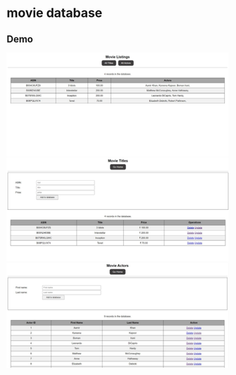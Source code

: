 # movie database

## Demo 
<img src="./one.jpg" alt="Home Page">
<img src="./two.jpg" alt="Title Page">
<img src="./three.jpg" alt="Actors Page">
